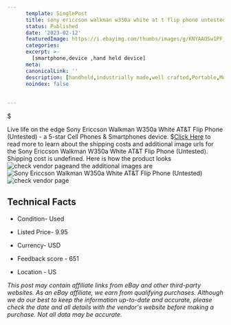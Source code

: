 ```yaml
---
      template: SinglePost
      title: sony ericcson walkman w350a white at t flip phone untested 
      status: Published
      date: '2023-02-12'
      featuredImage: https://i.ebayimg.com/thumbs/images/g/KNYAAOSw1PFjlnMO/s-l225.jpg
      categories: 
      excerpt: >-
        [smartphone,device ,hand held device]
      meta:
      canonicalLink: ''
      description: [handheld,industrially made,well crafted,Portable,Mobile,Compact,Convenient,Lightweight,Maneuverable,Man-portable,Miniature,Carriable,Hand-held,Light,Holdable,Transportable,Mobile device,Pocket-sized,On-the-go,Wireless,Cordless,Compact size,Convenient size, smartphone,device ,hand held device]
      noindex: false
      
        
---
```

$

Live life on the edge Sony Ericcson Walkman W350a White AT&T Flip Phone (Untested) - a 5-star Cell Phones & Smartphones device.
$[Click Here](https://www.ebay.com/itm/185697551284?hash=item2b3c6fc3b4%3Ag%3AKNYAAOSw1PFjlnMO&mkevt=1&mkcid=1&mkrid=711-53200-19255-0&campid=%253CePNCampaignId%253E&customid=%253CreferenceId%253E&toolid=10049) to read more to learn about the shipping costs and additional image urls for the Sony Ericcson Walkman W350a White AT&T Flip Phone (Untested). Shipping cost is undefined. Here is how the product looks ![check vendor page](https://i.ebayimg.com/thumbs/images/g/KNYAAOSw1PFjlnMO/s-l225.jpg)and the additional images are![Sony Ericcson Walkman W350a White AT&T Flip Phone (Untested)](https://i.ebayimg.com/images/g/KNYAAOSw1PFjlnMO/s-l1600.jpg)![check vendor page](https://origin-galleryplus.ebayimg.com/ws/web/185697551284_2_0_1/225x225.jpg,https://origin-galleryplus.ebayimg.com/ws/web/185697551284_3_0_1/225x225.jpg,https://origin-galleryplus.ebayimg.com/ws/web/185697551284_4_0_1/225x225.jpg,https://origin-galleryplus.ebayimg.com/ws/web/185697551284_5_0_1/225x225.jpg,https://origin-galleryplus.ebayimg.com/ws/web/185697551284_6_0_1/225x225.jpg,https://origin-galleryplus.ebayimg.com/ws/web/185697551284_7_0_1/225x225.jpg,https://origin-galleryplus.ebayimg.com/ws/web/185697551284_8_0_1/225x225.jpg,https://origin-galleryplus.ebayimg.com/ws/web/185697551284_9_0_1/225x225.jpg)



 ## Technical Facts 



     
      

 - Condition- Used 


      

 - Listed Price- 9.95 


      

 - Currency- USD 


      

 - Feedback score - 651 


      

 - Location - US 


      
      

 *_This post may contain affiliate links from eBay and other third-party websites. As an eBay affiliate, we earn from qualifying purchases. Although we do our best to keep the information up-to-date and accurate, please check the date and all details with the vendor's website before making a purchase. Not all data may be accurate._*






